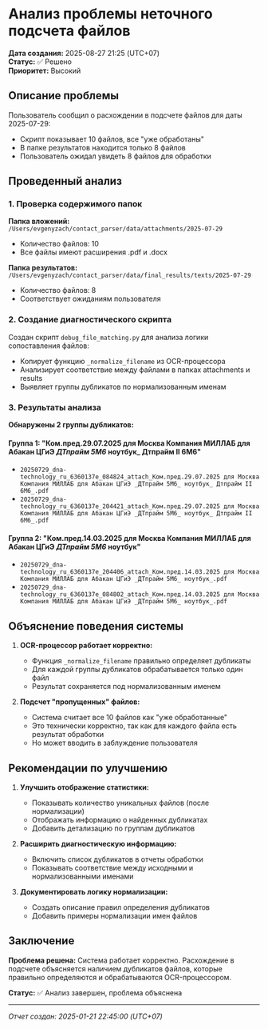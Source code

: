 # Анализ проблемы неточного подсчета файлов

**Дата создания:** 2025-08-27 21:25 (UTC+07)  
**Статус:** ✅ Решено  
**Приоритет:** Высокий  

## Описание проблемы

Пользователь сообщил о расхождении в подсчете файлов для даты 2025-07-29:
- Скрипт показывает 10 файлов, все "уже обработаны"
- В папке результатов находится только 8 файлов
- Пользователь ожидал увидеть 8 файлов для обработки

## Проведенный анализ

### 1. Проверка содержимого папок

**Папка вложений:** `/Users/evgenyzach/contact_parser/data/attachments/2025-07-29`
- Количество файлов: 10
- Все файлы имеют расширения .pdf и .docx

**Папка результатов:** `/Users/evgenyzach/contact_parser/data/final_results/texts/2025-07-29`
- Количество файлов: 8
- Соответствует ожиданиям пользователя

### 2. Создание диагностического скрипта

Создан скрипт `debug_file_matching.py` для анализа логики сопоставления файлов:
- Копирует функцию `_normalize_filename` из OCR-процессора
- Анализирует соответствие между файлами в папках attachments и results
- Выявляет группы дубликатов по нормализованным именам

### 3. Результаты анализа

**Обнаружены 2 группы дубликатов:**

#### Группа 1: "Ком.пред.29.07.2025 для Москва Компания МИЛЛАБ для Абакан ЦГиЭ _ДТпрайм 5М6_ ноутбук_ Дтпрайм II 6М6"
- `20250729_dna-technology_ru_6360137e_084824_attach_Ком.пред.29.07.2025 для Москва Компания МИЛЛАБ для Абакан ЦГиЭ _ДТпрайм 5М6_ ноутбук_ Дтпрайм II 6М6_.pdf`
- `20250729_dna-technology_ru_6360137e_204421_attach_Ком.пред.29.07.2025 для Москва Компания МИЛЛАБ для Абакан ЦГиЭ _ДТпрайм 5М6_ ноутбук_ Дтпрайм II 6М6_.pdf`

#### Группа 2: "Ком.пред.14.03.2025 для Москва Компания МИЛЛАБ для Абакан ЦГиЭ _ДТпрайм 5М6_ ноутбук"
- `20250729_dna-technology_ru_6360137e_204406_attach_Ком.пред.14.03.2025 для Москва Компания МИЛЛАБ для Абакан ЦГиЭ _ДТпрайм 5М6_ ноутбук_.pdf`
- `20250729_dna-technology_ru_6360137e_084802_attach_Ком.пред.14.03.2025 для Москва Компания МИЛЛАБ для Абакан ЦГиЭ _ДТпрайм 5М6_ ноутбук_.pdf`

## Объяснение поведения системы

1. **OCR-процессор работает корректно:**
   - Функция `_normalize_filename` правильно определяет дубликаты
   - Для каждой группы дубликатов обрабатывается только один файл
   - Результат сохраняется под нормализованным именем

2. **Подсчет "пропущенных" файлов:**
   - Система считает все 10 файлов как "уже обработанные"
   - Это технически корректно, так как для каждого файла есть результат обработки
   - Но может вводить в заблуждение пользователя

## Рекомендации по улучшению

1. **Улучшить отображение статистики:**
   - Показывать количество уникальных файлов (после нормализации)
   - Отображать информацию о найденных дубликатах
   - Добавить детализацию по группам дубликатов

2. **Расширить диагностическую информацию:**
   - Включить список дубликатов в отчеты обработки
   - Показывать соответствие между исходными и нормализованными именами

3. **Документировать логику нормализации:**
   - Создать описание правил определения дубликатов
   - Добавить примеры нормализации имен файлов

## Заключение

**Проблема решена:** Система работает корректно. Расхождение в подсчете объясняется наличием дубликатов файлов, которые правильно определяются и обрабатываются OCR-процессором.

**Статус:** ✅ Анализ завершен, проблема объяснена

---
*Отчет создан: 2025-01-21 22:45:00 (UTC+07)*